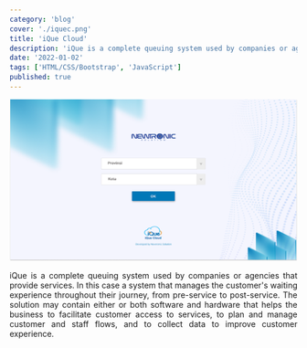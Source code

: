 ```yaml
---
category: 'blog'
cover: './iquec.png'
title: 'iQue Cloud'
description: 'iQue is a complete queuing system used by companies or agencies that provide services that manages the customers waiting experience throughout their journey, from pre-service to post-service.'
date: '2022-01-02'
tags: ['HTML/CSS/Bootstrap', 'JavaScript']
published: true
---
```


![iquec](./iquec.png)
<br>
<p align="justify">
iQue is a complete queuing system used by companies or agencies that provide services. In this case a system that manages the customer's waiting experience throughout their journey, from pre-service to post-service. The solution may contain either or both software and hardware that helps the business to facilitate customer access to services, to plan and manage customer and staff flows, and to collect data to improve customer experience.
</p>
<p align="justify">

